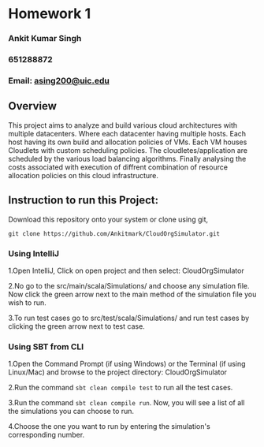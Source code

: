 # Homework 1

### Ankit Kumar Singh
### 651288872
### Email: asing200@uic.edu

## Overview

This project aims to analyze and build various cloud architectures with multiple datacenters. Where each datacenter having multiple hosts. Each host having its own build and allocation policies of VMs. Each VM houses Cloudlets with custom scheduling policies. The cloudletes/application are scheduled by the various load balancing algorithms. Finally analysing the costs associated with execution of diffrent combination of resource allocation policies on this cloud infrastructure.

## Instruction to run this Project:

Download this repository onto your system or clone using git,

```git clone https://github.com/Ankitmark/CloudOrgSimulator.git```


### Using IntelliJ
1.Open IntelliJ, Click on open project and then select: CloudOrgSimulator

2.No go to the src/main/scala/Simulations/ and choose any simulation file. Now click the green arrow next to the main method of the simulation file you wish to run.

3.To run test cases go to src/test/scala/Simulations/ and run test cases by clicking the green arrow next to test case.


### Using SBT from CLI

1.Open the Command Prompt (if using Windows) or the Terminal (if using Linux/Mac) and browse to the project directory: CloudOrgSimulator

2.Run the command ```sbt clean compile test``` to run all the test cases.

3.Run the command ```sbt clean compile run```. Now, you will see a list of all the simulations you can choose to run.

4.Choose the one you want to run by entering the simulation's corresponding number.

